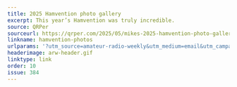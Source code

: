 ```yaml
---
title: 2025 Hamvention photo gallery
excerpt: This year’s Hamvention was truly incredible.
source: QRPer
sourceurl: https://qrper.com/2025/05/mikes-2025-hamvention-photo-gallery/
linkname: hamvention-photos
urlparams: '?utm_source=amateur-radio-weekly&utm_medium=email&utm_campaign=newsletter'
headerimage: arw-header.gif
linktype: link
order: 10
issue: 384
---
```

